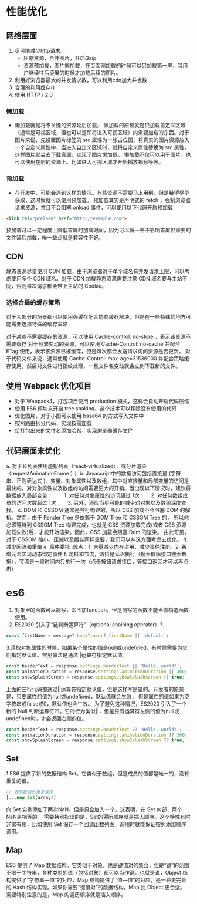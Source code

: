 # 性能优化

## 网络层面
 1. 尽可能减少http请求。
    * 压缩资源，合并图片，开启Gzip
    * 资源预加载，图片懒加载，在页面刚加载的时候可以只加载第一屏，当用户继续往后滚屏的时候才加载后续的图片。
 2. 利用好浏览器最大的并发请求数，可以利用cdn加大并发数
 3. 合理的利用缓存()
 4. 使用 HTTP / 2.0
    
### 懒加载
*  懒加载就是将不关键的资源延后加载。
  懒加载的原理就是只加载自定义区域（通常是可视区域，但也可以是即将进入可视区域）内需要加载的东西。对于图片来说，先设置图片标签的 src 属性为一张占位图，将真实的图片资源放入一个自定义属性中，当进入自定义区域时，就将自定义属性替换为 src 属性，这样图片就会去下载资源，实现了图片懒加载。
  懒加载不仅可以用于图片，也可以使用在别的资源上。比如进入可视区域才开始播放视频等等。

### 预加载
  * 在开发中，可能会遇到这样的情况。有些资源不需要马上用到，但是希望尽早获取，这时候就可以使用预加载。
  预加载其实是声明式的 fetch ，强制浏览器请求资源，并且不会阻塞 onload 事件，可以使用以下代码开启预加载
  ```html
<link rel="preload" href="http://example.com">
```
  预加载可以一定程度上降低首屏的加载时间，因为可以将一些不影响首屏但重要的文件延后加载，唯一缺点就是兼容性不好。

## CDN
静态资源尽量使用 CDN 加载，由于浏览器对于单个域名有并发请求上限，可以考虑使用多个 CDN 域名。对于 CDN 加载静态资源需要注意 CDN 域名要与主站不同，否则每次请求都会带上主站的 Cookie。

### 选择合适的缓存策略
对于大部分的场景都可以使用强缓存配合协商缓存解决，但是在一些特殊的地方可能需要选择特殊的缓存策略

对于某些不需要缓存的资源，可以使用 Cache-control: no-store ，表示该资源不需要缓存
对于频繁变动的资源，可以使用 Cache-Control: no-cache 并配合 ETag 使用，表示该资源已被缓存，但是每次都会发送请求询问资源是否更新。
对于代码文件来说，通常使用 Cache-Control: max-age=31536000 并配合策略缓存使用，然后对文件进行指纹处理，一旦文件名变动就会立刻下载新的文件。

## 使用 Webpack 优化项目
* 对于 Webpack4，打包项目使用 production 模式，这样会自动开启代码压缩
* 使用 ES6 模块来开启 tree shaking，这个技术可以移除没有使用的代码
* 优化图片，对于小图可以使用 base64 的方式写入文件中
* 按照路由拆分代码，实现按需加载
* 给打包出来的文件名添加哈希，实现浏览器缓存文件

## 代码层面来优化
  a. 对于长列表使用虚拟列表（react-virtualized），或分片渲染（requestAnimationFrame ）；
  b. Javascript中的数据访问包括直接量 (字符串、正则表达式 )、变量、对象属性以及数组，其中对直接量和局部变量的访问是最快的，对对象属性以及数组的访问需要更大的开销。当出现以下情况时，建议将数据放入局部变量： 
　　1. 对任何对象属性的访问超过 1次 
　　2. 对任何数组成员的访问次数超过 1次 
　　3. 另外，还应当尽可能的减少对对象以及数组深度查找。
  c. DOM 和 CSSOM 通常是并行构建的，所以 CSS 加载不会阻塞 DOM 的解析。然而，由于 Render Tree 是依赖于 DOM Tree 和 CSSOM Tree 的，
所以他必须等待到 CSSOM Tree 构建完成，也就是 CSS 资源加载完成(或者 CSS 资源加载失败)后，才能开始渲染。因此，CSS 加载会阻塞 Dom 的渲染。
由此可见，对于 CSSOM 缩小、压缩以及缓存同样重要，我们可以从这方面考虑去优化。
d. 减少回流和重绘
e. 事件委托 ,优点：1. 大量减少内存占用，减少事件注册。2. 新增元素实现动态绑定事件
f. 防抖和节流，防抖是延迟执行（搜索框掉接口搜索数据），节流是一段时间内只执行一次（点击按钮请求接口，等接口返回才可以再点击）

# es6
1. 对象里的函数可以简写，即不加function，但是简写的函数不能当做构造函数使用。
2.  ES2020 引入了“链判断运算符”（optional chaining operator）?.
```javascript
const firstName = message?.body?.user?.firstName || 'default';
```
3.读取对象属性的时候，如果某个属性的值是null或undefined，有时候需要为它们指定默认值。常见做法是通过||运算符指定默认值。

```javascript
const headerText = response.settings.headerText || 'Hello, world!';
const animationDuration = response.settings.animationDuration || 300;
const showSplashScreen = response.settings.showSplashScreen || true;
```
上面的三行代码都通过||运算符指定默认值，但是这样写是错的。开发者的原意是，只要属性的值为null或undefined，默认值就会生效，
但是属性的值如果为空字符串或false或0，默认值也会生效。
为了避免这种情况，ES2020 引入了一个新的 Null 判断运算符??。它的行为类似||，但是只有运算符左侧的值为null或undefined时，才会返回右侧的值。
```javascript
const headerText = response.settings.headerText ?? 'Hello, world!';
const animationDuration = response.settings.animationDuration ?? 300;
const showSplashScreen = response.settings.showSplashScreen ?? true;
```

## Set
1.ES6 提供了新的数据结构 Set。它类似于数组，但是成员的值都是唯一的，没有重复的值。
```javascript
// 去除数组的重复成员
[...new Set(array)]
```
向 Set 实例添加了两次NaN，但是只会加入一个。这表明，在 Set 内部，两个NaN是相等的。
需要特别指出的是，Set的遍历顺序就是插入顺序。这个特性有时非常有用，比如使用 Set 保存一个回调函数列表，调用时就能保证按照添加顺序调用。

## Map
ES6 提供了 Map 数据结构。它类似于对象，也是键值对的集合，但是“键”的范围不限于字符串，各种类型的值（包括对象）都可以当作键。也就是说，Object 结构提供了“字符串—值”的对应，Map 结构提供了“值—值”的对应，是一种更完善的 Hash 结构实现。如果你需要“键值对”的数据结构，Map 比 Object 更合适。
需要特别注意的是，Map 的遍历顺序就是插入顺序。


